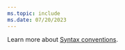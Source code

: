 ```yaml
---
ms.topic: include
ms.date: 07/20/2023
---
```


Learn more about [Syntax conventions](../kusto/query/syntax-conventions.md).